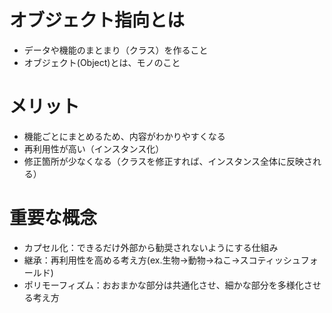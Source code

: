 # オブジェクト指向とは
- データや機能のまとまり（クラス）を作ること
- オブジェクト(Object)とは、モノのこと


# メリット
- 機能ごとにまとめるため、内容がわかりやすくなる
- 再利用性が高い（インスタンス化）
- 修正箇所が少なくなる（クラスを修正すれば、インスタンス全体に反映される）


# 重要な概念
- カプセル化：できるだけ外部から勧奨されないようにする仕組み
- 継承：再利用性を高める考え方(ex.生物→動物→ねこ→スコティッシュフォールド)
- ポリモーフィズム：おおまかな部分は共通化させ、細かな部分を多様化させる考え方

 